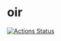 # oir

[![Actions Status](https://github.com/coord-e/oir/workflows/latest/badge.svg)](https://github.com/coord-e/oir/actions?workflow=latest)

